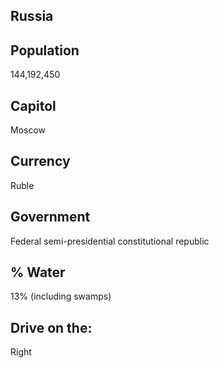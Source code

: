 ## Russia

## Population
144,192,450


## Capitol
Moscow


## Currency
Ruble

## Government
Federal semi-presidential constitutional republic

## % Water
13% (including swamps)

## Drive on the:
Right



